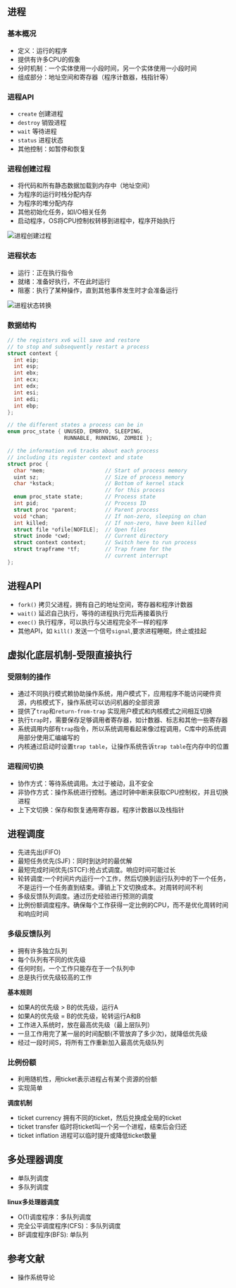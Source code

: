 ## 进程
### 基本概况
- 定义：运行的程序
- 提供有许多CPU的假象
- 分时机制：一个实体使用一小段时间，另一个实体使用一小段时间
- 组成部分：地址空间和寄存器（程序计数器，栈指针等）

### 进程API
- `create` 创建进程
- `destroy` 销毁进程
- `wait` 等待进程
- `status` 进程状态
- 其他控制：如暂停和恢复

### 进程创建过程
- 将代码和所有静态数据加载到内存中（地址空间）
- 为程序的运行时栈分配内存
- 为程序的堆分配内存
- 其他初始化任务，如I/O相关任务
- 启动程序，OS将CPU控制权转移到进程中，程序开始执行

![进程创建过程](https://gitee.com/ixnzone/img-bed/raw/master/2021/02/22/20210222200528.png)

### 进程状态
- 运行：正在执行指令
- 就绪：准备好执行，不在此时运行
- 阻塞：执行了某种操作，直到其他事件发生时才会准备运行

![进程状态转换](https://gitee.com/ixnzone/img-bed/raw/master/2021/02/22/20210222200847.png)

### 数据结构
```cpp
// the registers xv6 will save and restore
// to stop and subsequently restart a process
struct context {
  int eip;
  int esp;
  int ebx;
  int ecx;
  int edx;
  int esi;
  int edi;
  int ebp;
};

// the different states a process can be in
enum proc_state { UNUSED, EMBRYO, SLEEPING,
                  RUNNABLE, RUNNING, ZOMBIE };

// the information xv6 tracks about each process
// including its register context and state
struct proc {
  char *mem;                   // Start of process memory
  uint sz;                     // Size of process memory
  char *kstack;                // Bottom of kernel stack
                               // for this process
  enum proc_state state;       // Process state
  int pid;                     // Process ID
  struct proc *parent;         // Parent process
  void *chan;                  // If non-zero, sleeping on chan
  int killed;                  // If non-zero, have been killed
  struct file *ofile[NOFILE];  // Open files
  struct inode *cwd;           // Current directory
  struct context context;      // Switch here to run process
  struct trapframe *tf;        // Trap frame for the
                               // current interrupt
};
```

## 进程API
- `fork()` 拷贝父进程，拥有自己的地址空间，寄存器和程序计数器
- `wait()` 延迟自己执行，等待的进程执行完后再接着执行
- `exec()` 执行程序，可以执行与父进程完全不一样的程序
- 其他API，如 `kill()` 发送一个信号`signal`,要求进程睡眠，终止或挂起

## 虚拟化底层机制-受限直接执行
### 受限制的操作
- 通过不同执行模式赖协助操作系统，用户模式下，应用程序不能访问硬件资源，内核模式下，操作系统可以访问机器的全部资源
- 提供了`trap`和`return-from-trap` 实现用户模式和内核模式之间相互切换
- 执行`trap`时，需要保存足够调用者寄存器，如计数器、标志和其他一些寄存器
- 系统调用内部有`trap`指令，所以系统调用看起来像过程调用，C库中的系统调用部分使用汇编编写的
- 内核通过启动时设置`trap table`，让操作系统告诉`trap table`在内存中的位置

### 进程间切换
- 协作方式：等待系统调用。太过于被动，且不安全
- 非协作方式：操作系统进行控制。通过时钟中断来获取CPU控制权，并且切换进程
- 上下文切换：保存和恢复通用寄存器，程序计数器以及栈指针

## 进程调度
- 先进先出(FIFO)
- 最短任务优先(SJF)：同时到达时的最优解
- 最短完成时间优先(STCF):抢占式调度。响应时间可能过长
- 轮转调度:一个时间片内运行一个工作，然后切换到运行队列中的下一个任务，不是运行一个任务直到结束。谭销上下文切换成本。对周转时间不利
- 多级反馈队列调度。通过历史经验进行预测的调度
- 比例份额调度程序。确保每个工作获得一定比例的CPU，而不是优化周转时间和响应时间

### 多级反馈队列
- 拥有许多独立队列
- 每个队列有不同的优先级
- 任何时刻，一个工作只能存在于一个队列中
- 总是执行优先级较高的工作

**基本规则**
- 如果A的优先级 > B的优先级，运行A
- 如果A的优先级 = B的优先级，轮转运行A和B
- 工作进入系统时，放在最高优先级（最上层队列）
- 一旦工作用完了某一层的时间配额(不管放弃了多少次)，就降低优先级
- 经过一段时间S，将所有工作重新加入最高优先级队列

### 比例份额
- 利用随机性，用ticket表示进程占有某个资源的份额
- 实现简单

**调度机制**
- ticket currency  拥有不同的ticket，然后兑换成全局的ticket
- ticket transfer 临时将ticket叫一个另一个进程，结束后会归还
- ticket inflation 进程可以临时提升或降低ticket数量


## 多处理器调度
- 单队列调度
- 多队列调度

**linux多处理器调度**
- O(1)调度程序：多队列调度
- 完全公平调度程序(CFS)：多队列调度
- BF调度程序(BFS): 单队列

## 参考文献
- 操作系统导论